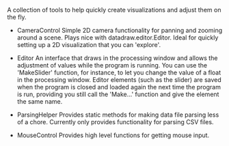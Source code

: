 A collection of tools to help quickly create visualizations and adjust them on the fly.

- CameraControl
  Simple 2D camera functionality for panning and zooming around a scene. Plays nice with datadraw.editor.Editor. Ideal for quickly      setting up a 2D visualization that you can 'explore'.

- Editor
  An interface that draws in the processing window and allows the adjustment of values
  while the program is running. You can use the 'MakeSlider' function, for instance, to
  let you change the value of a float in the processing window. Editor elements (such as the
  slider) are saved when the program is closed and loaded again the next time the program is run,
  providing you still call the 'Make...' function and give the element the same name. 

- ParsingHelper
  Provides static methods for making data file parsing less of a chore. 
  Currently only provides functionality for parsing CSV files.

- MouseControl
  Provides high level functions for getting mouse input.
